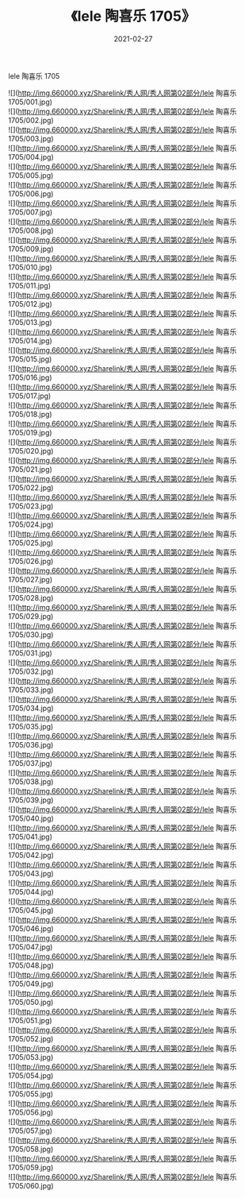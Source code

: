 ﻿---
layout: post
title:  《lele 陶喜乐 1705》
date:   2021-02-27
img: http://img.660000.xyz/Sharelink/秀人网/秀人网第02部分/lele 陶喜乐 1705/000.jpg
categories: [美女, 清纯, 唯美]
---

lele 陶喜乐 1705

  ![](http://img.660000.xyz/Sharelink/秀人网/秀人网第02部分/lele 陶喜乐 1705/001.jpg) <br> ![](http://img.660000.xyz/Sharelink/秀人网/秀人网第02部分/lele 陶喜乐 1705/002.jpg) <br> ![](http://img.660000.xyz/Sharelink/秀人网/秀人网第02部分/lele 陶喜乐 1705/003.jpg) <br> ![](http://img.660000.xyz/Sharelink/秀人网/秀人网第02部分/lele 陶喜乐 1705/004.jpg) <br> ![](http://img.660000.xyz/Sharelink/秀人网/秀人网第02部分/lele 陶喜乐 1705/005.jpg) <br> ![](http://img.660000.xyz/Sharelink/秀人网/秀人网第02部分/lele 陶喜乐 1705/006.jpg) <br> ![](http://img.660000.xyz/Sharelink/秀人网/秀人网第02部分/lele 陶喜乐 1705/007.jpg) <br> ![](http://img.660000.xyz/Sharelink/秀人网/秀人网第02部分/lele 陶喜乐 1705/008.jpg) <br> ![](http://img.660000.xyz/Sharelink/秀人网/秀人网第02部分/lele 陶喜乐 1705/009.jpg) <br> ![](http://img.660000.xyz/Sharelink/秀人网/秀人网第02部分/lele 陶喜乐 1705/010.jpg) <br> ![](http://img.660000.xyz/Sharelink/秀人网/秀人网第02部分/lele 陶喜乐 1705/011.jpg) <br> ![](http://img.660000.xyz/Sharelink/秀人网/秀人网第02部分/lele 陶喜乐 1705/012.jpg) <br> ![](http://img.660000.xyz/Sharelink/秀人网/秀人网第02部分/lele 陶喜乐 1705/013.jpg) <br> ![](http://img.660000.xyz/Sharelink/秀人网/秀人网第02部分/lele 陶喜乐 1705/014.jpg) <br> ![](http://img.660000.xyz/Sharelink/秀人网/秀人网第02部分/lele 陶喜乐 1705/015.jpg) <br> ![](http://img.660000.xyz/Sharelink/秀人网/秀人网第02部分/lele 陶喜乐 1705/016.jpg) <br> ![](http://img.660000.xyz/Sharelink/秀人网/秀人网第02部分/lele 陶喜乐 1705/017.jpg) <br> ![](http://img.660000.xyz/Sharelink/秀人网/秀人网第02部分/lele 陶喜乐 1705/018.jpg) <br> ![](http://img.660000.xyz/Sharelink/秀人网/秀人网第02部分/lele 陶喜乐 1705/019.jpg) <br> ![](http://img.660000.xyz/Sharelink/秀人网/秀人网第02部分/lele 陶喜乐 1705/020.jpg) <br> ![](http://img.660000.xyz/Sharelink/秀人网/秀人网第02部分/lele 陶喜乐 1705/021.jpg) <br> ![](http://img.660000.xyz/Sharelink/秀人网/秀人网第02部分/lele 陶喜乐 1705/022.jpg) <br> ![](http://img.660000.xyz/Sharelink/秀人网/秀人网第02部分/lele 陶喜乐 1705/023.jpg) <br> ![](http://img.660000.xyz/Sharelink/秀人网/秀人网第02部分/lele 陶喜乐 1705/024.jpg) <br> ![](http://img.660000.xyz/Sharelink/秀人网/秀人网第02部分/lele 陶喜乐 1705/025.jpg) <br> ![](http://img.660000.xyz/Sharelink/秀人网/秀人网第02部分/lele 陶喜乐 1705/026.jpg) <br> ![](http://img.660000.xyz/Sharelink/秀人网/秀人网第02部分/lele 陶喜乐 1705/027.jpg) <br> ![](http://img.660000.xyz/Sharelink/秀人网/秀人网第02部分/lele 陶喜乐 1705/028.jpg) <br> ![](http://img.660000.xyz/Sharelink/秀人网/秀人网第02部分/lele 陶喜乐 1705/029.jpg) <br> ![](http://img.660000.xyz/Sharelink/秀人网/秀人网第02部分/lele 陶喜乐 1705/030.jpg) <br> ![](http://img.660000.xyz/Sharelink/秀人网/秀人网第02部分/lele 陶喜乐 1705/031.jpg) <br> ![](http://img.660000.xyz/Sharelink/秀人网/秀人网第02部分/lele 陶喜乐 1705/032.jpg) <br> ![](http://img.660000.xyz/Sharelink/秀人网/秀人网第02部分/lele 陶喜乐 1705/033.jpg) <br> ![](http://img.660000.xyz/Sharelink/秀人网/秀人网第02部分/lele 陶喜乐 1705/034.jpg) <br> ![](http://img.660000.xyz/Sharelink/秀人网/秀人网第02部分/lele 陶喜乐 1705/035.jpg) <br> ![](http://img.660000.xyz/Sharelink/秀人网/秀人网第02部分/lele 陶喜乐 1705/036.jpg) <br> ![](http://img.660000.xyz/Sharelink/秀人网/秀人网第02部分/lele 陶喜乐 1705/037.jpg) <br> ![](http://img.660000.xyz/Sharelink/秀人网/秀人网第02部分/lele 陶喜乐 1705/038.jpg) <br> ![](http://img.660000.xyz/Sharelink/秀人网/秀人网第02部分/lele 陶喜乐 1705/039.jpg) <br> ![](http://img.660000.xyz/Sharelink/秀人网/秀人网第02部分/lele 陶喜乐 1705/040.jpg) <br> ![](http://img.660000.xyz/Sharelink/秀人网/秀人网第02部分/lele 陶喜乐 1705/041.jpg) <br> ![](http://img.660000.xyz/Sharelink/秀人网/秀人网第02部分/lele 陶喜乐 1705/042.jpg) <br> ![](http://img.660000.xyz/Sharelink/秀人网/秀人网第02部分/lele 陶喜乐 1705/043.jpg) <br> ![](http://img.660000.xyz/Sharelink/秀人网/秀人网第02部分/lele 陶喜乐 1705/044.jpg) <br> ![](http://img.660000.xyz/Sharelink/秀人网/秀人网第02部分/lele 陶喜乐 1705/045.jpg) <br> ![](http://img.660000.xyz/Sharelink/秀人网/秀人网第02部分/lele 陶喜乐 1705/046.jpg) <br> ![](http://img.660000.xyz/Sharelink/秀人网/秀人网第02部分/lele 陶喜乐 1705/047.jpg) <br> ![](http://img.660000.xyz/Sharelink/秀人网/秀人网第02部分/lele 陶喜乐 1705/048.jpg) <br> ![](http://img.660000.xyz/Sharelink/秀人网/秀人网第02部分/lele 陶喜乐 1705/049.jpg) <br> ![](http://img.660000.xyz/Sharelink/秀人网/秀人网第02部分/lele 陶喜乐 1705/050.jpg) <br> ![](http://img.660000.xyz/Sharelink/秀人网/秀人网第02部分/lele 陶喜乐 1705/051.jpg) <br> ![](http://img.660000.xyz/Sharelink/秀人网/秀人网第02部分/lele 陶喜乐 1705/052.jpg) <br> ![](http://img.660000.xyz/Sharelink/秀人网/秀人网第02部分/lele 陶喜乐 1705/053.jpg) <br> ![](http://img.660000.xyz/Sharelink/秀人网/秀人网第02部分/lele 陶喜乐 1705/054.jpg) <br> ![](http://img.660000.xyz/Sharelink/秀人网/秀人网第02部分/lele 陶喜乐 1705/055.jpg) <br> ![](http://img.660000.xyz/Sharelink/秀人网/秀人网第02部分/lele 陶喜乐 1705/056.jpg) <br> ![](http://img.660000.xyz/Sharelink/秀人网/秀人网第02部分/lele 陶喜乐 1705/057.jpg) <br> ![](http://img.660000.xyz/Sharelink/秀人网/秀人网第02部分/lele 陶喜乐 1705/058.jpg) <br> ![](http://img.660000.xyz/Sharelink/秀人网/秀人网第02部分/lele 陶喜乐 1705/059.jpg) <br> ![](http://img.660000.xyz/Sharelink/秀人网/秀人网第02部分/lele 陶喜乐 1705/060.jpg) <br>